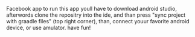 Facebook app
to run this app youll have to download android studio, afterwords clone the repositry into the ide, and than press "sync project with graadle files" 
(top right corner), than, connect youur favorite android device, or use amulator.
have fun!
